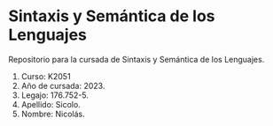 # Sintaxis y Semántica de los Lenguajes
Repositorio para la cursada de Sintaxis y Semántica de los Lenguajes.
1. Curso: K2051
2. Año de cursada: 2023.
3. Legajo: 176.752-5.
4. Apellido: Sicolo.
5. Nombre: Nicolás.
